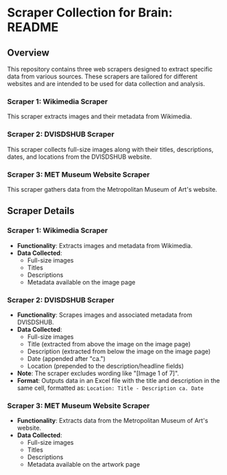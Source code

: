 # Scraper Collection for Brain: README

## Overview

This repository contains three web scrapers designed to extract specific data from various sources. These scrapers are tailored for different websites and are intended to be used for data collection and analysis.

### Scraper 1: Wikimedia Scraper
This scraper extracts images and their metadata from Wikimedia.

### Scraper 2: DVISDSHUB Scraper
This scraper collects full-size images along with their titles, descriptions, dates, and locations from the DVISDSHUB website.

### Scraper 3: MET Museum Website Scraper
This scraper gathers data from the Metropolitan Museum of Art's website.

## Scraper Details

### Scraper 1: Wikimedia Scraper
- **Functionality**: Extracts images and metadata from Wikimedia.
- **Data Collected**:
  - Full-size images
  - Titles
  - Descriptions
  - Metadata available on the image page

### Scraper 2: DVISDSHUB Scraper
- **Functionality**: Scrapes images and associated metadata from DVISDSHUB.
- **Data Collected**:
  - Full-size images
  - Title (extracted from above the image on the image page)
  - Description (extracted from below the image on the image page)
  - Date (appended after "ca.")
  - Location (prepended to the description/headline fields)
- **Note**: The scraper excludes wording like "[Image 1 of 7]".
- **Format**: Outputs data in an Excel file with the title and description in the same cell, formatted as: `Location: Title - Description ca. Date`

### Scraper 3: MET Museum Website Scraper
- **Functionality**: Extracts data from the Metropolitan Museum of Art's website.
- **Data Collected**:
  - Full-size images
  - Titles
  - Descriptions
  - Metadata available on the artwork page
